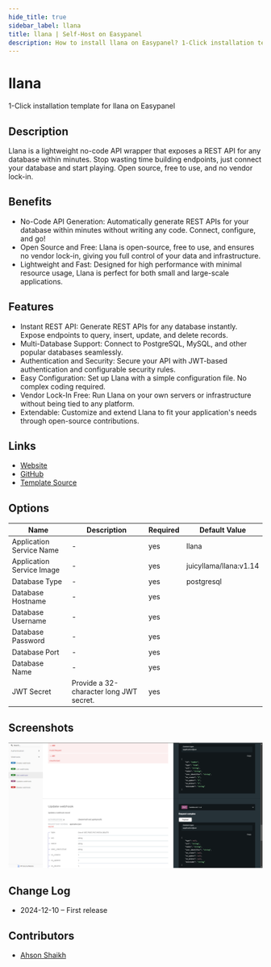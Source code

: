 ```yaml
---
hide_title: true
sidebar_label: llana
title: llana | Self-Host on Easypanel
description: How to install llana on Easypanel? 1-Click installation template for llana on Easypanel
---
```


<!-- generated -->

# llana

1-Click installation template for llana on Easypanel

## Description

Llana is a lightweight no-code API wrapper that exposes a REST API for any database within minutes. Stop wasting time building endpoints, just connect your database and start playing. Open source, free to use, and no vendor lock-in.

## Benefits

- No-Code API Generation: Automatically generate REST APIs for your database within minutes without writing any code. Connect, configure, and go!
- Open Source and Free: Llana is open-source, free to use, and ensures no vendor lock-in, giving you full control of your data and infrastructure.
- Lightweight and Fast: Designed for high performance with minimal resource usage, Llana is perfect for both small and large-scale applications.

## Features

- Instant REST API: Generate REST APIs for any database instantly. Expose endpoints to query, insert, update, and delete records.
- Multi-Database Support: Connect to PostgreSQL, MySQL, and other popular databases seamlessly.
- Authentication and Security: Secure your API with JWT-based authentication and configurable security rules.
- Easy Configuration: Set up Llana with a simple configuration file. No complex coding required.
- Vendor Lock-In Free: Run Llana on your own servers or infrastructure without being tied to any platform.
- Extendable: Customize and extend Llana to fit your application's needs through open-source contributions.

## Links

- [Website](https://llana.io/)
- [GitHub](https://github.com/juicyllama/llana)
- [Template Source](https://github.com/easypanel-io/templates/tree/main/templates/llana)

## Options

Name | Description | Required | Default Value
-|-|-|-
Application Service Name | - | yes | llana
Application Service Image | - | yes | juicyllama/llana:v1.14
Database Type | - | yes | postgresql
Database Hostname | - | yes | 
Database Username | - | yes | 
Database Password | - | yes | 
Database Port | - | yes | 
Database Name | - | yes | 
JWT Secret | Provide a 32-character long JWT secret. | yes | 

## Screenshots

![llana Screenshot](./assets/screenshot.png)

## Change Log

- 2024-12-10 – First release

## Contributors

- [Ahson Shaikh](https://github.com/Ahson-Shaikh)
